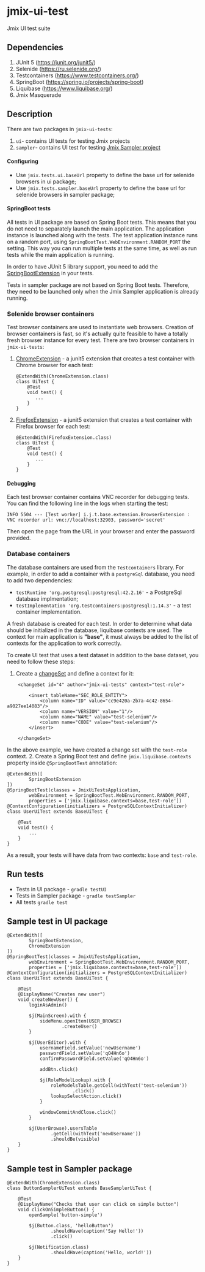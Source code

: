 # jmix-ui-test

Jmix UI test suite

## Dependencies

1. JUnit 5 (https://junit.org/junit5/)
2. Selenide (https://ru.selenide.org/)
3. Testcontainers (https://www.testcontainers.org/)
4. SpringBoot (https://spring.io/projects/spring-boot)
5. Liquibase (https://www.liquibase.org/)
5. Jmix Masquerade

## Description

There are two packages in `jmix-ui-tests`:
1. `ui`- contains UI tests for testing Jmix projects
2. `sampler`- contains UI test for testing [Jmix Sampler project](https://github.com/Haulmont/jmix-sampler)

#### Configuring
* Use ```jmix.tests.ui.baseUrl``` property to define the base url for selenide browsers in ui package; 
* Use ```jmix.tests.sampler.baseUrl``` property to define the base url for selenide browsers in sampler package; 

#### SpringBoot tests

All tests in UI package are based on Spring Boot tests. This means that you do not need to separately launch the main 
application. The application instance is launched along with the tests. The test application instance runs on a random port, 
using `SpringBootTest.WebEnvironment.RANDOM_PORT` the setting. This way you can run multiple tests at the same time, as 
well as run tests while the main application is running.

In order to have JUnit 5 library support, you need to add the [SpringBootExtension](./src/test/groovy/io/jmix/tests/ui/extension/SpringBootExtension.groovy) 
in your tests.

Tests in sampler package are not based on Spring Boot tests. Therefore, they need to be launched only when the Jmix 
Sampler application is already running.

### Selenide browser containers

Test browser containers are used to instantiate web browsers. Creation of browser containers is fast, so it's actually 
quite feasible to have a totally fresh browser instance for every test.
There are two browser containers in `jmix-ui-tests`:
1. [ChromeExtension](./src/test/groovy/io/jmix/tests/base/extension/ChromeExtension.groovy) - a junit5 extension that 
creates a test container with Chrome browser for each test:
   ```
   @ExtendWith(ChromeExtension.class)
   class UiTest {
       @Test
       void test() {
          ...
       }
   }
   ```
2. [FirefoxExtension](./src/test/groovy/io/jmix/tests/base/extension/FirefoxExtension.groovy) - a junit5 extension that 
creates a test container with Firefox browser for each test:
   ```
   @ExtendWith(FirefoxExtension.class)
   class UiTest {
       @Test
       void test() {
          ...
       }
   }
   ```

#### Debugging

Each test browser container contains VNC recorder for debugging tests. You can find the following line in the logs when 
starting the test:
```
INFO 5504 --- [Test worker] i.j.t.base.extension.BrowserExtension : VNC recorder url: vnc://localhost:32903, password='secret'
```
Then open the page from the URL in your browser and enter the password provided.

### Database containers
The database containers are used from the `Testcontainers` library. For example, in order to add a container with a 
`postgreSql` database, you need to add two dependencies:
* `testRuntime 'org.postgresql:postgresql:42.2.16'` - a PostgreSql database implmentation;
* `testImplementation 'org.testcontainers:postgresql:1.14.3'` - a test container implementation.

A fresh database is created for each test. In order to determine what data should be initialized in the database, 
liquibase contexts are used. The context for main application is **"base"**, it must always be added to the list of 
contexts for the application to work correctly.

To create UI test that uses a test dataset in addition to the base dataset, you need to follow these steps:
1. Create a [changeSet](./src/main/resources/io/jmix/tests/liquibase/changelog/test/2020/08/31-010-init-selenium-role.xml) 
and define a context for it:
```
    <changeSet id="4" author="jmix-ui-tests" context="test-role">

        <insert tableName="SEC_ROLE_ENTITY">
            <column name="ID" value="cc9e420a-2b7a-4c42-8654-a9027ee14083"/>
            <column name="VERSION" value="1"/>
            <column name="NAME" value="test-selenium"/>
            <column name="CODE" value="test-selenium"/>
        </insert>

    </changeSet>
```
In the above example, we have created a change set with the `test-role` context.
2. Create a Spring Boot test and define `jmix.liquibase.contexts` property inside `@SpringBootTest` annotation:
```
@ExtendWith([
        SpringBootExtension
])
@SpringBootTest(classes = JmixUiTestsApplication,
        webEnvironment = SpringBootTest.WebEnvironment.RANDOM_PORT,
        properties = ['jmix.liquibase.contexts=base,test-role'])
@ContextConfiguration(initializers = PostgreSQLContextInitializer)
class UserUiTest extends BaseUiTest {

    @Test
    void test() {
        ...
    }
}
```
As a result, your tests will have data from two contexts: `base` and `test-role`.

## Run tests

* Tests in UI package - ```gradle testUI```
* Tests in Sampler package - ```gradle testSampler```
* All tests ```gradle test```

## Sample test in UI package

```
@ExtendWith([
        SpringBootExtension,
        ChromeExtension
])
@SpringBootTest(classes = JmixUiTestsApplication,
        webEnvironment = SpringBootTest.WebEnvironment.RANDOM_PORT,
        properties = ['jmix.liquibase.contexts=base,test-role'])
@ContextConfiguration(initializers = PostgreSQLContextInitializer)
class UserUiTest extends BaseUiTest {

    @Test
    @DisplayName("Creates new user")
    void createNewUser() {
        loginAsAdmin()

        $j(MainScreen).with {
            sideMenu.openItem(USER_BROWSE)
                    .createUser()
        }

        $j(UserEditor).with {
            usernameField.setValue('newUsername')
            passwordField.setValue('qO4Hn6o')
            confirmPasswordField.setValue('qO4Hn6o')

            addBtn.click()

            $j(RoleModelLookup).with {
                roleModelsTable.getCell(withText('test-selenium'))
                        .click()
                lookupSelectAction.click()
            }

            windowCommitAndClose.click()
        }

        $j(UserBrowse).usersTable
                .getCell(withText('newUsername'))
                .shouldBe(visible)
    }
}
```
## Sample test in Sampler package
```
@ExtendWith(ChromeExtension.class)
class ButtonSamplerUiTest extends BaseSamplerUiTest {

    @Test
    @DisplayName("Checks that user can click on simple button")
    void clickOnSimpleButton() {
        openSample('button-simple')

        $j(Button.class, 'helloButton')
                .shouldHave(caption('Say Hello!'))
                .click()

        $j(Notification.class)
                .shouldHave(caption('Hello, world!'))
    }
}
```